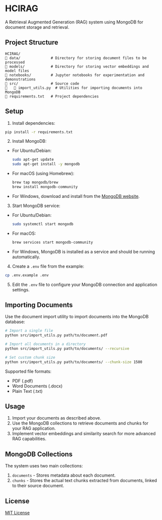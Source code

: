 # HCIRAG

A Retrieval Augmented Generation (RAG) system using MongoDB for document storage and retrieval.

## Project Structure

```
HCIRAG/
   data/              # Directory for storing document files to be processed
   models/            # Directory for storing vector embeddings and model files
   notebooks/         # Jupyter notebooks for experimentation and demonstrations
   src/               # Source code
      import_utils.py  # Utilities for importing documents into MongoDB
   requirements.txt   # Project dependencies
```

## Setup

1. Install dependencies:

```bash
pip install -r requirements.txt
```

2. Install MongoDB:

- For Ubuntu/Debian:
  ```bash
  sudo apt-get update
  sudo apt-get install -y mongodb
  ```

- For macOS (using Homebrew):
  ```bash
  brew tap mongodb/brew
  brew install mongodb-community
  ```

- For Windows, download and install from the [MongoDB website](https://www.mongodb.com/try/download/community).

3. Start MongoDB service:

- For Ubuntu/Debian:
  ```bash
  sudo systemctl start mongodb
  ```

- For macOS:
  ```bash
  brew services start mongodb-community
  ```

- For Windows, MongoDB is installed as a service and should be running automatically.

4. Create a `.env` file from the example:

```bash
cp .env.example .env
```

5. Edit the `.env` file to configure your MongoDB connection and application settings.

## Importing Documents

Use the document import utility to import documents into the MongoDB database:

```bash
# Import a single file
python src/import_utils.py path/to/document.pdf

# Import all documents in a directory
python src/import_utils.py path/to/documents/ --recursive

# Set custom chunk size
python src/import_utils.py path/to/documents/ --chunk-size 1500
```

Supported file formats:
- PDF (.pdf)
- Word Documents (.docx)
- Plain Text (.txt)

## Usage

1. Import your documents as described above.
2. Use the MongoDB collections to retrieve documents and chunks for your RAG application.
3. Implement vector embeddings and similarity search for more advanced RAG capabilities.

## MongoDB Collections

The system uses two main collections:

1. `documents` - Stores metadata about each document.
2. `chunks` - Stores the actual text chunks extracted from documents, linked to their source document.

## License

[MIT License](LICENSE)